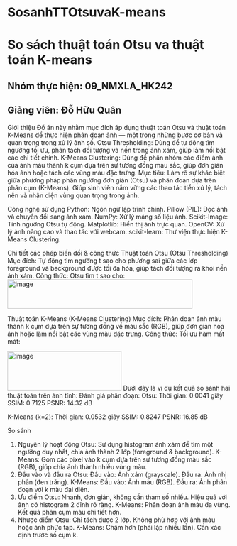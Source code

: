 # SosanhTTOtsuvaK-means
# So sách thuật toán Otsu va thuật toán K-means
## Nhóm thực hiện: 09_NMXLA_HK242
## Giảng viên: Đỗ Hữu Quân

Giới thiệu
Đồ án này nhằm mục đích áp dụng thuật toán Otsu và thuật toán K-Means để thực hiện phân đoạn ảnh — một trong những bước cơ bản và quan trọng trong xử lý ảnh số.
Otsu Thresholding: Dùng để tự động tìm ngưỡng tối ưu, phân tách đối tượng và nền trong ảnh xám, giúp làm nổi bật các chi tiết chính.
K-Means Clustering: Dùng để phân nhóm các điểm ảnh của ảnh màu thành k cụm dựa trên sự tương đồng màu sắc, giúp đơn giản hóa ảnh hoặc tách các vùng màu đặc trưng.
Mục tiêu:
Làm rõ sự khác biệt giữa phương pháp phân ngưỡng đơn giản (Otsu) và phân đoạn dựa trên phân cụm (K-Means).
Giúp sinh viên nắm vững các thao tác tiền xử lý, tách nền và nhận diện vùng quan trọng trong ảnh.

Công nghệ sử dụng
Python: Ngôn ngữ lập trình chính.
Pillow (PIL): Đọc ảnh và chuyển đổi sang ảnh xám.
NumPy: Xử lý mảng số liệu ảnh.
Scikit-Image: Tính ngưỡng Otsu tự động.
Matplotlib: Hiển thị ảnh trực quan.
OpenCV: Xử lý ảnh nâng cao và thao tác với webcam.
scikit-learn: Thư viện thực hiện K-Means Clustering.

Chi tiết các phép biến đổi & công thức
Thuật toán Otsu (Otsu Thresholding)
Mục đích:
Tự động tìm ngưỡng t sao cho phương sai giữa các lớp foreground và background được tối đa hóa, giúp tách đối tượng ra khỏi nền ảnh xám.
Công thức:
Otsu tìm t sao cho:
<img width="417" height="66" alt="image" src="https://github.com/user-attachments/assets/287cec31-cc31-4080-8f9f-1bcc2fed5c6b" />

Thuật toán K-Means (K-Means Clustering)
Mục đích:
Phân đoạn ảnh màu thành k cụm dựa trên sự tương đồng về màu sắc (RGB), giúp đơn giản hóa ảnh hoặc làm nổi bật các vùng màu đặc trưng.
Công thức:
Tối ưu hàm mất mát:

<img width="257" height="88" alt="image" src="https://github.com/user-attachments/assets/e56ddc15-f14c-4c85-a805-9629a34db120" />
Dưới đây là ví dụ kết quả so sánh hai thuật toán trên ảnh tĩnh:
 Đánh giá phân đoạn:
 Otsu:
  Thời gian: 0.0041 giây
  SSIM: 0.7125
  PSNR: 14.32 dB

 K-Means (k=2):
  Thời gian: 0.0532 giây
  SSIM: 0.8247
  PSNR: 16.85 dB

So sánh
1. Nguyên lý hoạt động
Otsu: Sử dụng histogram ảnh xám để tìm một ngưỡng duy nhất, chia ảnh thành 2 lớp (foreground & background).
K-Means: Gom các pixel vào k cụm dựa trên sự tương đồng màu sắc (RGB), giúp chia ảnh thành nhiều vùng màu.
2. Đầu vào và đầu ra
Otsu:
Đầu vào: Ảnh xám (grayscale).
Đầu ra: Ảnh nhị phân (đen trắng).
K-Means:
Đầu vào: Ảnh màu (RGB).
Đầu ra: Ảnh phân đoạn với k màu đại diện.
3. Ưu điểm
Otsu:
Nhanh, đơn giản, không cần tham số nhiều.
Hiệu quả với ảnh có histogram 2 đỉnh rõ ràng.
K-Means:
Phân đoạn ảnh màu đa vùng.
Kết quả phân cụm màu chi tiết hơn.
4. Nhược điểm
Otsu:
Chỉ tách được 2 lớp.
Không phù hợp với ảnh màu hoặc ảnh phức tạp.
K-Means:
Chậm hơn (phải lặp nhiều lần).
Cần xác định trước số cụm k.






